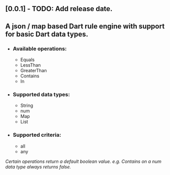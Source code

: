 ## [0.0.1] - TODO: Add release date.

## A json / map based Dart rule engine with support for basic Dart data types.

* ### Available operations:
    * Equals
    * LessThan
    * GreaterThan
    * Contains
    * In

* ### Supported data types:
    * String
    * num
    * Map
    * List

* ### Supported criteria:
    * all
    * any

_Certain operations return a default boolean value. e.g. Contains on a num data type always returns false._